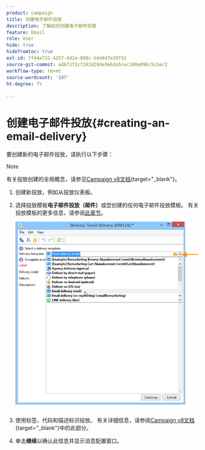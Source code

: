 ```yaml
---
product: campaign
title: 创建电子邮件投放
description: 了解如何创建电子邮件投放
feature: Email
role: User
hide: true
hidefromtoc: true
exl-id: 7f44e732-4257-4d2a-800c-bde847e20f52
source-git-commit: ad6f3f2cf242d28de9e6da5cec100e096c5cbec2
workflow-type: tm+mt
source-wordcount: '107'
ht-degree: 7%

---
```


# 创建电子邮件投放{#creating-an-email-delivery}

要创建新的电子邮件投放，请执行以下步骤：

>[!NOTE]
>
>有关投放创建的全局概念，请参见[Campaign v8文档](https://experienceleague.adobe.com/docs/campaign/campaign-v8/send/create-message.html){target="_blank"}。

1. 创建新投放，例如从投放仪表板。
1. 选择投放模板&#x200B;**电子邮件投放（邮件）**&#x200B;或您创建的任何电子邮件投放模板。 有关投放模板的更多信息，请参阅[此章节](about-templates.md)。

   ![](assets/s_ncs_user_wizard_email01_1.png)

1. 使用标签、代码和描述标识投放。 有关详细信息，请参阅[Campaign v8文档](https://experienceleague.adobe.com/docs/campaign/campaign-v8/send/create-message.html#create-the-delivery){target="_blank"}中的此部分。
1. 单击&#x200B;**继续**&#x200B;以确认此信息并显示消息配置窗口。

